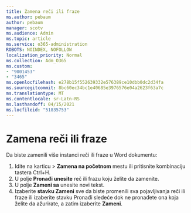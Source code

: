 ```yaml
---
title: Zamena reči ili fraze
ms.author: pebaum
author: pebaum
manager: scotv
ms.audience: Admin
ms.topic: article
ms.service: o365-administration
ROBOTS: NOINDEX, NOFOLLOW
localization_priority: Normal
ms.collection: Adm_O365
ms.custom:
- "9001453"
- "3465"
ms.openlocfilehash: e278b15f552639332e576389ce10dbb0dc2d34fa
ms.sourcegitcommit: 8bc60ec34bc1e40685e3976576e04a2623f63a7c
ms.translationtype: MT
ms.contentlocale: sr-Latn-RS
ms.lasthandoff: 04/15/2021
ms.locfileid: "51835753"
---
```

# <a name="replace-a-word-or-phrase"></a>Zamena reči ili fraze

Da biste zamenili više instanci reči ili fraze u Word dokumentu:

1. Idite na karticu  >  **Zamena na početnom** mestu ili pritisnite kombinaciju tastera Ctrl+H.
2. U polje **Pronađi unesite** reč ili frazu koju želite da zamenite. 
3. U polje **Zameni sa** unesite novi tekst.
3. Izaberite **stavku Zameni** sve da biste promenili sva  pojavljivanja reči ili fraze ili izaberite stavku Pronađi sledeće dok ne pronađete ona koja želite da ažurirate, a zatim izaberite **Zameni**.